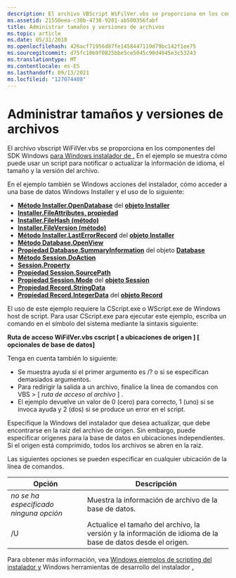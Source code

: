 ```yaml
---
description: El archivo VBScript WiFilVer.vbs se proporciona en los componentes del SDK de Windows para Windows Instalador de aplicaciones. En el ejemplo se muestra cómo puede usar un script para notificar o actualizar la información de idioma, el tamaño y la versión del archivo.
ms.assetid: 21550eea-c30b-4738-9201-ab500356fabf
title: Administrar tamaños y versiones de archivos
ms.topic: article
ms.date: 05/31/2018
ms.openlocfilehash: 426acf71956d87fe1458447119d79bc142f1ee75
ms.sourcegitcommit: d75fc10b9f0825bbe5ce5045c90d4045e3c53243
ms.translationtype: MT
ms.contentlocale: es-ES
ms.lasthandoff: 09/13/2021
ms.locfileid: "127074408"
---
```

# <a name="manage-file-sizes-and-versions"></a>Administrar tamaños y versiones de archivos

El archivo vbscript WiFilVer.vbs se proporciona en los componentes del SDK Windows [para Windows instalador de .](platform-sdk-components-for-windows-installer-developers.md) En el ejemplo se muestra cómo puede usar un script para notificar o actualizar la información de idioma, el tamaño y la versión del archivo.

En el ejemplo también se Windows acciones del instalador, cómo acceder a una base de datos Windows Installer y el uso de lo siguiente:

-   [**Método Installer.OpenDatabase**](installer-opendatabase.md) del [ **objeto Installer**](installer-object.md)
-   [**Installer.FileAttributes, propiedad**](installer-fileattributes.md)
-   [**Installer.FileHash (método)**](installer-filehash.md)
-   [**Installer.FileVersion (método)**](installer-fileversion.md)
-   [**Método Installer.LastErrorRecord**](installer-lasterrorrecord.md) del [ **objeto Installer**](installer-object.md)
-   [**Método Database.OpenView**](database-openview.md)
-   [**Propiedad Database.SummaryInformation**](database-summaryinformation.md) del objeto [ **Database**](database-object.md)
-   [**Método Session.DoAction**](session-doaction.md)
-   [**Session.Property**](session-session.md)
-   [**Propiedad Session.SourcePath**](session-sourcepath.md)
-   [**Propiedad Session.Mode**](session-mode.md) del [ **objeto Session**](session-object.md)
-   [**Propiedad Record.StringData**](record-stringdata.md)
-   [**Propiedad Record.IntegerData**](record-integerdata.md) del [ **objeto Record**](record-object.md)

El uso de este ejemplo requiere la CScript.exe o WScript.exe de Windows host de script. Para usar CScript.exe para ejecutar este ejemplo, escriba un comando en el símbolo del sistema mediante la sintaxis siguiente:

**Ruta de acceso WiFilVer.vbs cscript \[ a ubicaciones de origen \] \[ opcionales de base de datos\]**

Tenga en cuenta también lo siguiente:

-   Se muestra ayuda si el primer argumento es /? o si se especifican demasiados argumentos.
-   Para redirigir la salida a un archivo, finalice la línea de comandos con VBS > \[ *ruta de acceso al archivo* \] .
-   El ejemplo devuelve un valor de 0 (cero) para correcto, 1 (uno) si se invoca ayuda y 2 (dos) si se produce un error en el script.

Especifique la Windows del instalador que desea actualizar, que debe encontrarse en la raíz del archivo de origen. Sin embargo, puede especificar orígenes para la base de datos en ubicaciones independientes. Si el origen está comprimido, todos los archivos se abren en la raíz.

Las siguientes opciones se pueden especificar en cualquier ubicación de la línea de comandos.



| Opción                | Descripción                                                                              |
|-----------------------|------------------------------------------------------------------------------------------|
| *no se ha especificado ninguna opción* | Muestra la información de archivo de la base de datos.                                            |
| /U                    | Actualice el tamaño del archivo, la versión y la información de idioma de la base de datos desde el origen. |



 

Para obtener más información, vea [Windows ejemplos de scripting del instalador y](windows-installer-scripting-examples.md) Windows herramientas de desarrollo del instalador [.](windows-installer-development-tools.md)

 

 



